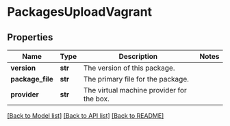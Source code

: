 # PackagesUploadVagrant

## Properties
Name | Type | Description | Notes
------------ | ------------- | ------------- | -------------
**version** | **str** | The version of this package. | 
**package_file** | **str** | The primary file for the package. | 
**provider** | **str** | The virtual machine provider for the box. | 

[[Back to Model list]](../README.md#documentation-for-models) [[Back to API list]](../README.md#documentation-for-api-endpoints) [[Back to README]](../README.md)



